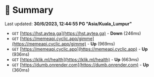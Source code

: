 # 📖 Summary
Last updated: **30/6/2023, 12:44:55 PG "Asia/Kuala_Lumpur"**

- `GET` [https://hst.aytea.ga](https://hst.aytea.ga) - **Down** (246ms)
- `GET` [https://memeapi.cyclic.app/gimme](https://memeapi.cyclic.app/gimme) - **Up** (969ms)
- `GET` [https://memeapi.cyclic.app](https://memeapi.cyclic.app) - **Up** (936ms)
- `GET` [https://klik.ml/health](https://klik.ml/health) - **Up** (663ms)
- `GET` [https://dumb.onrender.com](https://dumb.onrender.com) - **Up** (360ms)
